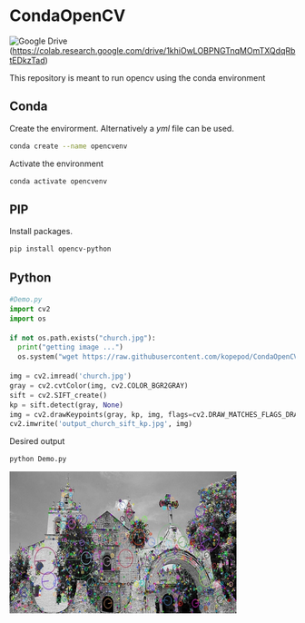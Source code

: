 # CondaOpenCV

![Google Drive](https://img.shields.io/badge/Google%20Drive-4285F4?style=for-the-badge&logo=googledrive&logoColor=white)(https://colab.research.google.com/drive/1khiOwLOBPNGTnqMOmTXQdqRbtEDkzTad)

This repository is meant to run opencv using the conda environment

## Conda

Create the envirorment. Alternatively a _yml_ file can be used.

```bash
conda create --name opencvenv
```

Activate the environment

```bash
conda activate opencvenv
```

## PIP

Install packages. 

```bash
pip install opencv-python
```

## Python

```python
#Demo.py
import cv2
import os

if not os.path.exists("church.jpg"):
  print("getting image ...")
  os.system("wget https://raw.githubusercontent.com/kopepod/CondaOpenCV/main/church.jpg")

img = cv2.imread('church.jpg')
gray = cv2.cvtColor(img, cv2.COLOR_BGR2GRAY)
sift = cv2.SIFT_create()
kp = sift.detect(gray, None)
img = cv2.drawKeypoints(gray, kp, img, flags=cv2.DRAW_MATCHES_FLAGS_DRAW_RICH_KEYPOINTS)
cv2.imwrite('output_church_sift_kp.jpg', img)

```

Desired output

```bash
python Demo.py
```
<img src="https://raw.githubusercontent.com/kopepod/CondaOpenCV/main/output_church_sift_kp.jpg" width="400" height="250" />


